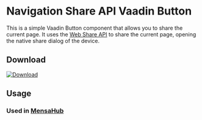 # Navigation Share API Vaadin Button
This is a simple Vaadin Button component that allows you to share the current page.
It uses the [Web Share API](https://developer.mozilla.org/en-US/docs/Web/API/Navigator/share) to share the current page, opening the native share dialog of the device.

## Download
[![Download](https://img.shields.io/badge/Download-Share%20Button%20for%20Vaadin-blue)](https://vaadin.com/directory/component/share-button-for-vaadin)

## Usage

### Used in [MensaHub](https://mensahub.cyber-biene.de/mealPlan?date=2024-09-02&mensa=6)

